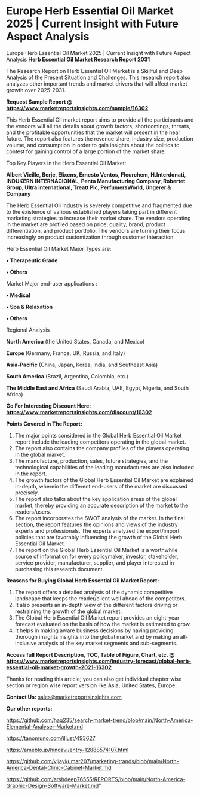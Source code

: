 # Europe Herb Essential Oil Market 2025 | Current Insight with Future Aspect Analysis
Europe Herb Essential Oil Market 2025 | Current Insight with Future Aspect Analysis
<strong>Herb Essential Oil Market Research Report 2031</strong>

The Research Report on Herb Essential Oil Market is a Skillful and Deep Analysis of the Present Situation and Challenges. This research report also analyzes other important trends and market drivers that will affect market growth over 2025-2031.

<strong>Request Sample Report @ <a href=https://www.marketreportsinsights.com/sample/16302>https://www.marketreportsinsights.com/sample/16302</a></strong>

This Herb Essential Oil market report aims to provide all the participants and the vendors will all the details about growth factors, shortcomings, threats, and the profitable opportunities that the market will present in the near future. The report also features the revenue share, industry size, production volume, and consumption in order to gain insights about the politics to contest for gaining control of a large portion of the market share.

Top Key Players in the Herb Essential Oil Market:

<strong>Albert Vieille, Berje, Elixens, Ernesto Ventos, Fleurchem, H.Interdonati, INDUKERN INTERNACIONAL, Penta Manufacturing Company, Robertet Group, Ultra international, Treatt Plc, PerfumersWorld, Ungerer & Company</strong>

The Herb Essential Oil Industry is severely competitive and fragmented due to the existence of various established players taking part in different marketing strategies to increase their market share. The vendors operating in the market are profiled based on price, quality, brand, product differentiation, and product portfolio. The vendors are turning their focus increasingly on product customization through customer interaction.

Herb Essential Oil Market Major Types are:

<strong>• Therapeutic Grade

• Others</strong>

Market Major end-user applications :

<strong>• Medical

• Spa & Relaxation

• Others</strong>

Regional Analysis

</u><strong><b>North America</b></strong> (the United States, Canada, and Mexico)

<strong><b>Europe </b></strong>(Germany, France, UK, Russia, and Italy)

<strong><b>Asia-Pacific</b></strong> (China, Japan, Korea, India, and Southeast Asia)

<strong><b>South America</b></strong> (Brazil, Argentina, Colombia, etc.)

<strong><b>The Middle East and Africa</b></strong> (Saudi Arabia, UAE, Egypt, Nigeria, and South Africa)

<strong>Go For Interesting Discount Here: <a href=https://www.marketreportsinsights.com/discount/16302>https://www.marketreportsinsights.com/discount/16302</a></strong>

<strong>Points Covered in The Report:</strong>
<ol>
  <li>The major points considered in the Global Herb Essential Oil Market report include the leading competitors operating in the global market.</li>
  <li>The report also contains the company profiles of the players operating in the global market.</li>
  <li>The manufacture, production, sales, future strategies, and the technological capabilities of the leading manufacturers are also included in the report.</li>
  <li>The growth factors of the Global Herb Essential Oil Market are explained in-depth, wherein the different end-users of the market are discussed precisely.</li>
  <li>The report also talks about the key application areas of the global market, thereby providing an accurate description of the market to the readers/users.</li>
  <li>The report incorporates the SWOT analysis of the market. In the final section, the report features the opinions and views of the industry experts and professionals. The experts analyzed the export/import policies that are favorably influencing the growth of the Global Herb Essential Oil Market.</li>
  <li>The report on the Global Herb Essential Oil Market is a worthwhile source of information for every policymaker, investor, stakeholder, service provider, manufacturer, supplier, and player interested in purchasing this research document.</li>
</ol>
<strong>Reasons for Buying Global Herb Essential Oil Market Report:</strong>

<ol>
  <li>The report offers a detailed analysis of the dynamic competitive landscape that keeps the reader/client well ahead of the competitors.</li>
  <li>It also presents an in-depth view of the different factors driving or restraining the growth of the global market.</li>
  <li>The Global Herb Essential Oil Market report provides an eight-year forecast evaluated on the basis of how the market is estimated to grow.</li>
  <li>It helps in making aware business decisions by having providing thorough insights insights into the global market and by making an all-inclusive analysis of the key market segments and sub-segments.</li>
</ol>
<strong>Access full Report Description, TOC, Table of Figure, Chart, etc. @ <a href=https://www.marketreportsinsights.com/industry-forecast/global-herb-essential-oil-market-growth-2021-16302>https://www.marketreportsinsights.com/industry-forecast/global-herb-essential-oil-market-growth-2021-16302</a></strong>


Thanks for reading this article; you can also get individual chapter wise section or region wise report version like Asia, United States, Europe.

<strong>Contact Us:</strong>
sales@marketreportsinsights.com

<strong>Our other reports:</strong>

<a href=https://github.com/haq235/search-market-trend/blob/main/North-America-Elemental-Analyser-Market.md>https://github.com/haq235/search-market-trend/blob/main/North-America-Elemental-Analyser-Market.md</a>

<a href=https://tanomuno.com/illust/493627>https://tanomuno.com/illust/493627</a>

<a href=https://ameblo.jp/hindavi/entry-12888574107.html>https://ameblo.jp/hindavi/entry-12888574107.html</a>

<a href=https://github.com/vijaykumar207/marketing-trands/blob/main/North-America-Dental-Clinic-Cabinet-Market.md>https://github.com/vijaykumar207/marketing-trands/blob/main/North-America-Dental-Clinic-Cabinet-Market.md</a>

<a href=https://github.com/arshdeep76555/REPORTS/blob/main/North-America-Graphic-Design-Software-Market.md>https://github.com/arshdeep76555/REPORTS/blob/main/North-America-Graphic-Design-Software-Market.md</a>"
